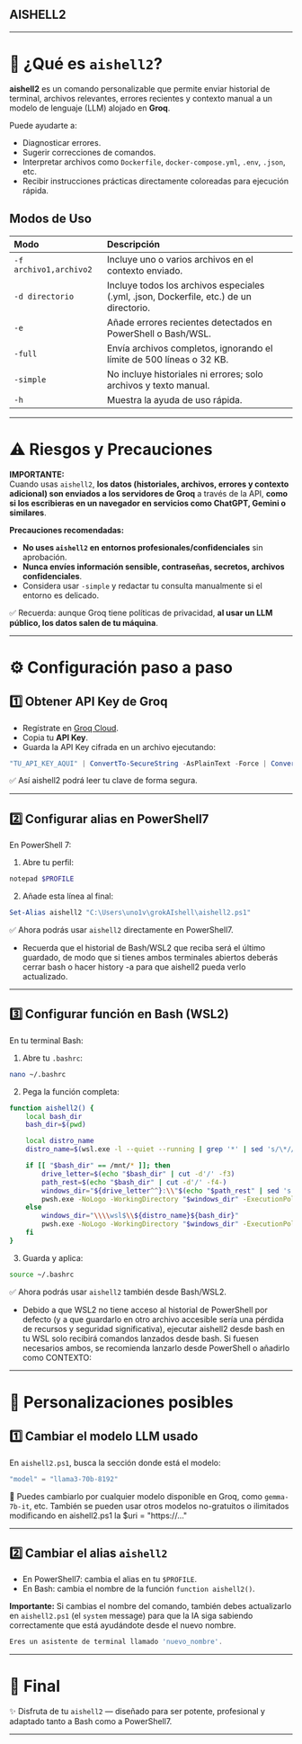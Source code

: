 ## AISHELL2

---

# 🚀 ¿Qué es `aishell2`?

**aishell2** es un comando personalizable que permite enviar historial de terminal, archivos relevantes, errores recientes y contexto manual a un modelo de lenguaje (LLM) alojado en **Groq**.

Puede ayudarte a:

- Diagnosticar errores.
- Sugerir correcciones de comandos.
- Interpretar archivos como `Dockerfile`, `docker-compose.yml`, `.env`, `.json`, etc.
- Recibir instrucciones prácticas directamente coloreadas para ejecución rápida.

## Modos de Uso

| Modo | Descripción |
|:--|:--|
| `-f archivo1,archivo2` | Incluye uno o varios archivos en el contexto enviado. |
| `-d directorio` | Incluye todos los archivos especiales (.yml, .json, Dockerfile, etc.) de un directorio. |
| `-e` | Añade errores recientes detectados en PowerShell o Bash/WSL. |
| `-full` | Envía archivos completos, ignorando el límite de 500 líneas o 32 KB. |
| `-simple` | No incluye historiales ni errores; solo archivos y texto manual. |
| `-h` | Muestra la ayuda de uso rápida. |

---

# ⚠️ Riesgos y Precauciones

**IMPORTANTE:**  
Cuando usas `aishell2`, **los datos (historiales, archivos, errores y contexto adicional) son enviados a los servidores de Groq** a través de la API, **como si los escribieras en un navegador en servicios como ChatGPT, Gemini o similares**.

**Precauciones recomendadas:**

- **No uses `aishell2` en entornos profesionales/confidenciales** sin aprobación.
- **Nunca envíes información sensible, contraseñas, secretos, archivos confidenciales**.
- Considera usar `-simple` y redactar tu consulta manualmente si el entorno es delicado.

✅ Recuerda: aunque Groq tiene políticas de privacidad, **al usar un LLM público, los datos salen de tu máquina**.

---

# ⚙️ Configuración paso a paso

## 1️⃣ Obtener API Key de Groq

- Regístrate en [Groq Cloud](https://console.groq.com/).
- Copia tu **API Key**.
- Guarda la API Key cifrada en un archivo ejecutando:

```powershell
"TU_API_KEY_AQUI" | ConvertTo-SecureString -AsPlainText -Force | ConvertFrom-SecureString | Set-Content -Path "$env:USERPROFILE\.groq_api_key"
```

✅ Así aishell2 podrá leer tu clave de forma segura.

---

## 2️⃣ Configurar alias en PowerShell7

En PowerShell 7:

1. Abre tu perfil:

```powershell
notepad $PROFILE
```

2. Añade esta línea al final:

```powershell
Set-Alias aishell2 "C:\Users\uno1v\grokAIshell\aishell2.ps1"
```

✅ Ahora podrás usar `aishell2` directamente en PowerShell7.

* Recuerda que el historial de Bash/WSL2 que reciba será el último guardado, de modo que si tienes ambos terminales abiertos deberás cerrar bash o hacer history -a para que aishell2 pueda verlo actualizado.

---

## 3️⃣ Configurar función en Bash (WSL2)

En tu terminal Bash:

1. Abre tu `.bashrc`:

```bash
nano ~/.bashrc
```

2. Pega la función completa:

```bash
function aishell2() {
    local bash_dir
    bash_dir=$(pwd)

    local distro_name
    distro_name=$(wsl.exe -l --quiet --running | grep '*' | sed 's/\*//g' | awk '{$1=$1};1')

    if [[ "$bash_dir" == /mnt/* ]]; then
        drive_letter=$(echo "$bash_dir" | cut -d'/' -f3)
        path_rest=$(echo "$bash_dir" | cut -d'/' -f4-)
        windows_dir="${drive_letter^^}:\\"$(echo "$path_rest" | sed 's|/|\\|g')
        pwsh.exe -NoLogo -WorkingDirectory "$windows_dir" -ExecutionPolicy Bypass -File C:\\Users\\uno1v\\grokAIshell\\aishell2.ps1 "$@"
    else
        windows_dir="\\\\wsl$\\${distro_name}${bash_dir}"
        pwsh.exe -NoLogo -WorkingDirectory "$windows_dir" -ExecutionPolicy Bypass -File C:\\Users\\uno1v\\grokAIshell\\aishell2.ps1 "$@"
    fi
}
```

3. Guarda y aplica:

```bash
source ~/.bashrc
```

✅ Ahora podrás usar `aishell2` también desde Bash/WSL2.

* Debido a que WSL2 no tiene acceso al historial de PowerShell por defecto (y a que guardarlo en otro archivo accesible sería una pérdida de recursos y seguridad significativa), ejecutar aishell2 desde bash en tu WSL solo recibirá comandos lanzados desde bash. Si fuesen necesarios ambos, se recomienda lanzarlo desde PowerShell o añadirlo como CONTEXTO:

---

# 🔧 Personalizaciones posibles

## 1️⃣ Cambiar el modelo LLM usado

En `aishell2.ps1`, busca la sección donde está el modelo:

```powershell
"model" = "llama3-70b-8192"
```

🔸 Puedes cambiarlo por cualquier modelo disponible en Groq, como `gemma-7b-it`, etc. 
También se pueden usar otros modelos no-gratuitos o ilimitados modificando en aishell2.ps1 la $uri = "https://..."

---

## 2️⃣ Cambiar el alias `aishell2`

- En PowerShell7: cambia el alias en tu `$PROFILE`.
- En Bash: cambia el nombre de la función `function aishell2()`.

**Importante:**
Si cambias el nombre del comando, también debes actualizarlo en `aishell2.ps1` (el `system` message) para que la IA siga sabiendo correctamente que está ayudándote desde el nuevo nombre.

```powershell
Eres un asistente de terminal llamado 'nuevo_nombre'.
```

---

# 🏁 Final

✨ Disfruta de tu `aishell2` — diseñado para ser potente, profesional y adaptado tanto a Bash como a PowerShell7.

---

